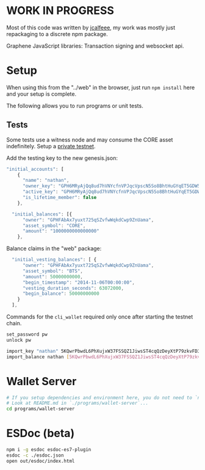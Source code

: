 # WORK IN PROGRESS
Most of this code was written by [jcalfeee](https://github.com/jcalfee), my work was mostly just repackaging to a discrete npm package.

Graphene JavaScript libraries: Transaction signing and websocket api.

# Setup

When using this from the "../web" in the browser, just run `npm install` here and your setup is complete.

The following allows you to run programs or unit tests.

## Tests
Some tests use a witness node and may consume the CORE asset indefinitely.  Setup a [private testnet](https://github.com/cryptonomex/graphene/wiki/private-testnet).  


Add the testing key to the new genesis.json:
```js
"initial_accounts": [
    {
      "name": "nathan",
      "owner_key": "GPH6MRyAjQq8ud7hVNYcfnVPJqcVpscN5So8BhtHuGYqET5GDW5CV",
      "active_key": "GPH6MRyAjQq8ud7hVNYcfnVPJqcVpscN5So8BhtHuGYqET5GDW5CV",
      "is_lifetime_member": false
    },
```
```js
  "initial_balances": [{
      "owner": "GPHFAbAx7yuxt725qSZvfwWqkdCwp9ZnUama",
      "asset_symbol": "CORE",
      "amount": "1000000000000000"
    },
```
Balance claims in the "web" package:
```js
  "initial_vesting_balances": [ {
      "owner": "GPHFAbAx7yuxt725qSZvfwWqkdCwp9ZnUama",
      "asset_symbol": "BTS",
      "amount": 50000000000,
      "begin_timestamp": "2014-11-06T00:00:00",
      "vesting_duration_seconds": 63072000,
      "begin_balance": 50000000000
    }
  ],
```

Commands for the `cli_wallet` required only once after starting the testnet chain.
```bash
set_password pw
unlock pw

import_key "nathan" 5KQwrPbwdL6PhXujxW37FSSQZ1JiwsST4cqQzDeyXtP79zkvFD3
import_balance nathan [5KQwrPbwdL6PhXujxW37FSSQZ1JiwsST4cqQzDeyXtP79zkvFD3] true
```


# Wallet Server
```bash
# If you setup dependencies and environment here, you do not need to `npm install` again.
# Look at README.md in `./programs/wallet-server`...
cd programs/wallet-server
```

# ESDoc (beta)
```bash
npm i -g esdoc esdoc-es7-plugin
esdoc -c ./esdoc.json
open out/esdoc/index.html
```
